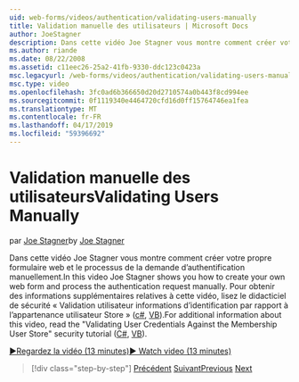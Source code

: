 ```yaml
---
uid: web-forms/videos/authentication/validating-users-manually
title: Validation manuelle des utilisateurs | Microsoft Docs
author: JoeStagner
description: Dans cette vidéo Joe Stagner vous montre comment créer votre propre formulaire web et le processus de la demande d’authentification manuellement. Pour plus d’informations sur cette vi...
ms.author: riande
ms.date: 08/22/2008
ms.assetid: c11eec26-25a2-41fb-9330-ddc123c0423a
msc.legacyurl: /web-forms/videos/authentication/validating-users-manually
msc.type: video
ms.openlocfilehash: 3fc0ad6b366650d20d2710574a0b443f8cd994ee
ms.sourcegitcommit: 0f1119340e4464720cfd16d0ff15764746ea1fea
ms.translationtype: MT
ms.contentlocale: fr-FR
ms.lasthandoff: 04/17/2019
ms.locfileid: "59396692"
---
```

# <a name="validating-users-manually"></a><span data-ttu-id="5df20-104">Validation manuelle des utilisateurs</span><span class="sxs-lookup"><span data-stu-id="5df20-104">Validating Users Manually</span></span>

<span data-ttu-id="5df20-105">par [Joe Stagner](https://github.com/JoeStagner)</span><span class="sxs-lookup"><span data-stu-id="5df20-105">by [Joe Stagner](https://github.com/JoeStagner)</span></span>

<span data-ttu-id="5df20-106">Dans cette vidéo Joe Stagner vous montre comment créer votre propre formulaire web et le processus de la demande d’authentification manuellement.</span><span class="sxs-lookup"><span data-stu-id="5df20-106">In this video Joe Stagner shows you how to create your own web form and process the authentication request manually.</span></span> <span data-ttu-id="5df20-107">Pour obtenir des informations supplémentaires relatives à cette vidéo, lisez le didacticiel de sécurité « Validation utilisateur informations d’identification par rapport à l’appartenance utilisateur Store » ([c#](../../overview/older-versions-security/membership/validating-user-credentials-against-the-membership-user-store-cs.md), [VB](../../overview/older-versions-security/membership/validating-user-credentials-against-the-membership-user-store-vb.md)).</span><span class="sxs-lookup"><span data-stu-id="5df20-107">For additional information about this video, read the "Validating User Credentials Against the Membership User Store" security tutorial ([C#](../../overview/older-versions-security/membership/validating-user-credentials-against-the-membership-user-store-cs.md), [VB](../../overview/older-versions-security/membership/validating-user-credentials-against-the-membership-user-store-vb.md)).</span></span>

[<span data-ttu-id="5df20-108">&#9654;Regardez la vidéo (13 minutes)</span><span class="sxs-lookup"><span data-stu-id="5df20-108">&#9654; Watch video (13 minutes)</span></span>](https://channel9.msdn.com/Blogs/ASP-NET-Site-Videos/validating-users-manually)

> [!div class="step-by-step"]
> <span data-ttu-id="5df20-109">[Précédent](creating-user-accounts-programmatically.md)
> [Suivant](validating-users-with-the-login-control.md)</span><span class="sxs-lookup"><span data-stu-id="5df20-109">[Previous](creating-user-accounts-programmatically.md)
[Next](validating-users-with-the-login-control.md)</span></span>
